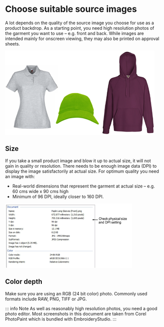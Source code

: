 # Choose suitable source images

A lot depends on the quality of the source image you choose for use as a product backdrop. As a starting point, you need high resolution photos of the garment you want to use – e.g. front and back. While images are intended mainly for onscreen viewing, they may also be printed on approval sheets.

![product_templates00003.png](assets/product_templates00003.png)

## Size

If you take a small product image and blow it up to actual size, it will not gain in quality or resolution. There needs to be enough image data (DPI) to display the image satisfactorily at actual size. For optimum quality you need an image with:

- Real-world dimensions that represent the garment at actual size – e.g. 60 cms wide x 90 cms high
- Minimum of 96 DPI, ideally closer to 160 DPI.

![DocumentProperties.png](assets/DocumentProperties.png)

## Color depth

Make sure you are using an RGB (24 bit color) photo. Commonly used formats include RAW, PNG, TIFF or JPG.

::: info Note
As well as reasonably high resolution photos, you need a good photo editor. Most screenshots in this document are taken from Corel PhotoPaint which is bundled with EmbroideryStudio.
:::
